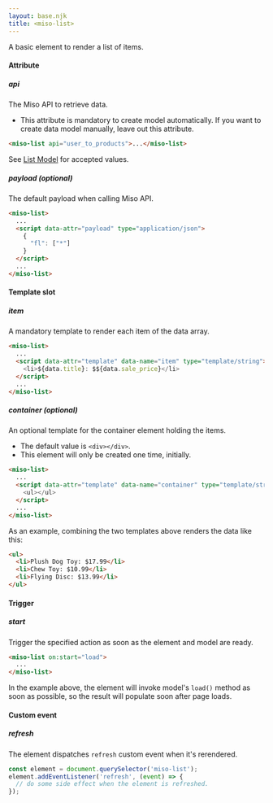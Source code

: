 ```yaml
---
layout: base.njk
title: <miso-list>
---
```


A basic element to render a list of items.

#### Attribute

##### api
The Miso API to retrieve data.
* This attribute is mandatory to create model automatically. If you want to create data model manually, leave out this attribute.
```html
<miso-list api="user_to_products">...</miso-list>
```

See [List Model](../model/list-model) for accepted values.

##### payload (optional)
The default payload when calling Miso API.
```html
<miso-list>
  ...
  <script data-attr="payload" type="application/json">
    {
      "fl": ["*"]
    }
  </script>
  ...
</miso-list>
```

#### Template slot

##### item
A mandatory template to render each item of the data array.
```html
<miso-list>
  ...
  <script data-attr="template" data-name="item" type="template/string">
    <li>${data.title}: $${data.sale_price}</li>
  </script>
  ...
</miso-list>
```

##### container (optional)
An optional template for the container element holding the items. 
* The default value is `<div></div>`. 
* This element will only be created one time, initially.

```html
<miso-list>
  ...
  <script data-attr="template" data-name="container" type="template/string">
    <ul></ul>
  </script>
  ...
</miso-list>
```

As an example, combining the two templates above renders the data like this:
```html
<ul>
  <li>Plush Dog Toy: $17.99</li>
  <li>Chew Toy: $10.99</li>
  <li>Flying Disc: $13.99</li>
</ul>
```

#### Trigger

##### start
Trigger the specified action as soon as the element and model are ready.
```html
<miso-list on:start="load">
  ...
</miso-list>
```

In the example above, the element will invoke model's `load()` method as soon as possible, so the result will populate soon after page loads.

#### Custom event

##### refresh
The element dispatches `refresh` custom event when it's rerendered.
```js
const element = document.querySelector('miso-list');
element.addEventListener('refresh', (event) => {
  // do some side effect when the element is refreshed.
});
```
